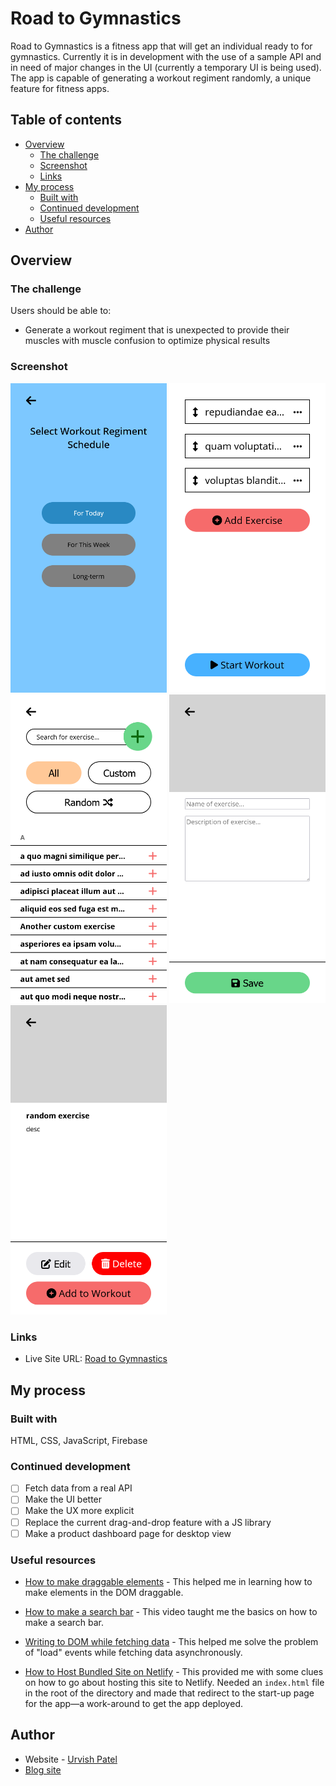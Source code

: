 # Road to Gymnastics

Road to Gymnastics is a fitness app that will get an individual ready to for gymnastics. Currently it is in development with the use of a sample API and in need of major changes in the UI (currently a temporary UI is being used). The app is capable of generating a workout regiment randomly, a unique feature for fitness apps.

## Table of contents

- [Overview](#overview)
  - [The challenge](#the-challenge)
  - [Screenshot](#screenshot)
  - [Links](#links)
- [My process](#my-process)
  - [Built with](#built-with)
  - [Continued development](#continued-development)
  - [Useful resources](#useful-resources)
- [Author](#author)

## Overview

### The challenge

Users should be able to:

- Generate a workout regiment that is unexpected to provide their muscles with muscle confusion to optimize physical results

### Screenshot

<img src="assets/screenshots/startup-page.png" alt="start-up page" width=250>

<img src="assets/screenshots/regiment-page.png" alt="generated random regiment page" width=250>

<img src="assets/screenshots/all-exercises-page.png" alt="shows some of all the exercises addable to the regiment" width=250>

<img src="assets/screenshots/add-new-exercises-page.png" alt="add new exercise page" width=250>

<img src="assets/screenshots/edit-custom-exercise-page.png" alt="edit custom exercise page" width=250>

### Links

- Live Site URL: [Road to Gymnastics](https://road-to-gymnastics.netlify.app/)

## My process

### Built with

HTML, CSS, JavaScript, Firebase

### Continued development

- [ ] Fetch data from a real API
- [ ] Make the UI better
- [ ] Make the UX more explicit
- [ ] Replace the current drag-and-drop feature with a JS library
- [ ] Make a product dashboard page for desktop view

### Useful resources

- [How to make draggable elements](https://www.javascripttutorial.net/web-apis/javascript-drag-and-drop/) - This helped me in learning how to make elements in the DOM draggable.

- [How to make a search bar](https://www.youtube.com/watch?v=TlP5WIxVirU&t=319s) - This video taught me the basics on how to make a search bar.

- [Writing to DOM while fetching data](https://stackoverflow.com/questions/13364613/how-to-know-if-window-load-event-was-fired-already) - This helped me solve the problem of "load" events while fetching data asynchronously.

- [How to Host Bundled Site on Netlify](https://www.youtube.com/watch?v=3HUI1EQS9sA) - This provided me with some clues on how to go about hosting this site to Netlify. Needed an `index.html` file in the root of the directory and made that redirect to the start-up page for the app—a work-around to get the app deployed.

## Author

- Website - [Urvish Patel](https://urvish-patel.netlify.app/)
- [Blog site](https://urvsworld.hashnode.dev/) 

